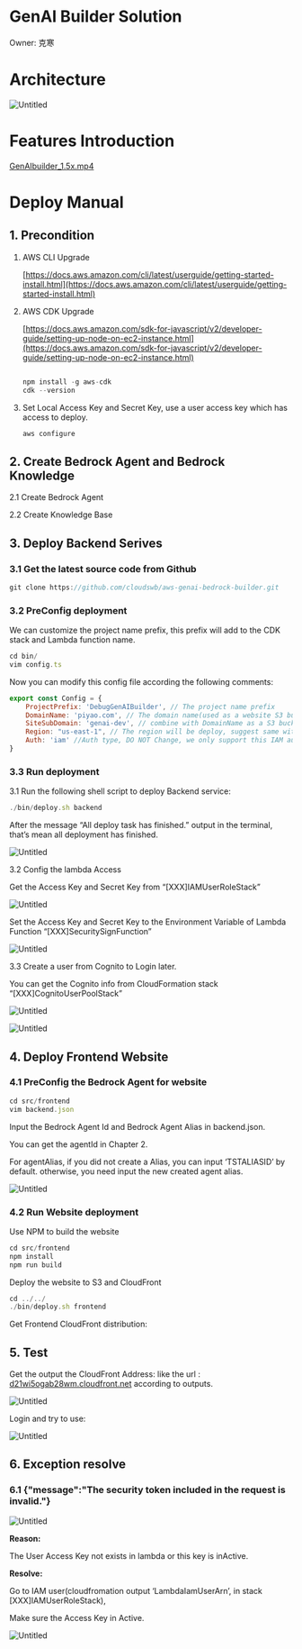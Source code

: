 # GenAI Builder Solution

Owner: 克寒

# Architecture

![Untitled](readmefiles/Untitled.png)

# Features Introduction

[GenAIbuilder_1.5x.mp4](readmefiles/GenAIbuilder_1.5x.mp4)

# Deploy Manual

## 1. Precondition

1. AWS CLI Upgrade
    
    [https://docs.aws.amazon.com/cli/latest/userguide/getting-started-install.html](https://docs.aws.amazon.com/cli/latest/userguide/getting-started-install.html)
    
2. AWS CDK Upgrade
    
    [https://docs.aws.amazon.com/sdk-for-javascript/v2/developer-guide/setting-up-node-on-ec2-instance.html](https://docs.aws.amazon.com/sdk-for-javascript/v2/developer-guide/setting-up-node-on-ec2-instance.html)
    
    ```jsx
    
    npm install -g aws-cdk
    cdk --version
    ```
    
3. Set Local Access Key and Secret Key, use a user access key which has access to deploy.
    
    ```jsx
    aws configure
    ```
    

## 2. Create Bedrock Agent and Bedrock Knowledge

2.1 Create Bedrock Agent

2.2 Create Knowledge Base 

## 3. Deploy Backend Serives

### 3.1 Get the latest source code from Github

```jsx
git clone https://github.com/cloudswb/aws-genai-bedrock-builder.git
```

### 3.2 PreConfig deployment

We can customize the project name prefix, this prefix will add to the CDK stack and Lambda function name.

```jsx
cd bin/
vim config.ts
```

Now you can modify this config file according the following comments:

```jsx
export const Config = {
    ProjectPrefix: 'DebugGenAIBuilder', // The project name prefix
    DomainName: 'piyao.com', // The domain name(used as a website S3 bucket with SiteSubDomain
    SiteSubDomain: 'genai-dev', // combine with DomainName as a S3 bucket name
    Region: "us-east-1", // The region will be deploy, suggest same with aws cli credentional setting.
    Auth: 'iam' //Auth type, DO NOT Change, we only support this IAM auth type currently.
}
```

### 3.3 Run deployment

3.1 Run the following shell script to deploy Backend service:

```jsx
./bin/deploy.sh backend
```

After the message “All deploy task has finished.”  output in the terminal, that’s mean all deployment has finished.

![Untitled](readmefiles/Untitled%201.png)

3.2 Config the lambda Access

Get the Access Key and Secret Key from “[XXX]IAMUserRoleStack”

![Untitled](readmefiles/Untitled%202.png)

Set the Access Key and Secret Key to the Environment Variable of Lambda Function “[XXX]SecuritySignFunction”

![Untitled](readmefiles/Untitled%203.png)

3.3 Create a user from Cognito to Login later.

You can get the Cognito info from CloudFormation stack “[XXX]CognitoUserPoolStack”

![Untitled](readmefiles/Untitled%204.png)

![Untitled](readmefiles/Untitled%205.png)

## 4. Deploy Frontend Website

### 4.1 PreConfig the Bedrock Agent for website

```jsx
cd src/frontend
vim backend.json
```

Input the Bedrock Agent Id and Bedrock Agent Alias in backend.json.

You can get the agentId in Chapter 2.

For agentAlias, if you did not create a Alias, you can input ‘TSTALIASID’ by default. otherwise, you need input the new created agent alias.

![Untitled](readmefiles/Untitled%206.png)

### 4.2 Run Website deployment

Use NPM to build the website

```jsx
cd src/frontend
npm install
npm run build
```

Deploy the website to S3 and CloudFront

```jsx
cd ../../
./bin/deploy.sh frontend
```

Get Frontend CloudFront distribution:

## 5. Test

Get the output the CloudFront Address: like the url : [d21wi5ogab28wm.cloudfront.net](http://d21wi5ogab28wm.cloudfront.net/) according to outputs.

![Untitled](readmefiles/Untitled%207.png)

Login and try to use:

![Untitled](readmefiles/Untitled%208.png)

## 6. Exception resolve

### 6.1 {"message":"The security token included in the request is invalid."}

![Untitled](readmefiles/Untitled%209.png)

**Reason:**

The User Access Key not exists in lambda or this key is inActive.

**Resolve:** 

Go to IAM user(cloudfromation output ‘LambdaIamUserArn’, in stack [XXX]IAMUserRoleStack),

Make sure the Access Key in Active.

![Untitled](readmefiles/Untitled%2010.png)